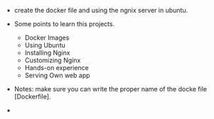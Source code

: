 - create the docker file and using the ngnix server in ubuntu.

- Some points to learn this projects.
    -   Docker Images
    -   Using Ubuntu
    -   Installing Nginx
    -   Customizing Nginx
    -   Hands-on experience
    -   Serving Own web app

- Notes: make sure you can write the proper name of the docke file [Dockerfile]. 
- 